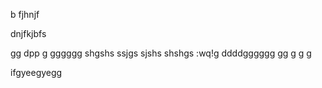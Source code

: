 b fjhnjf

dnjfkjbfs

gg
dpp
g
gggggg
shgshs
ssjgs
sjshs
shshgs
:wq!g
ddddgggggg
gg
g
g
g

ifgyeegyegg
